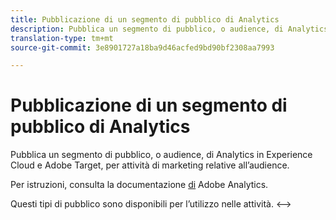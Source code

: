 ```yaml
---
title: Pubblicazione di un segmento di pubblico di Analytics
description: Pubblica un segmento di pubblico, o audience, di Analytics in Experience Cloud e Adobe Target, per attività di marketing relative all’audience.
translation-type: tm+mt
source-git-commit: 3e8901727a18ba9d46acfed9bd90bf2308aa7993

---
```



# Pubblicazione di un segmento di pubblico di Analytics

Pubblica un segmento di pubblico, o audience, di Analytics in Experience Cloud e Adobe Target, per attività di marketing relative all’audience.

Per istruzioni, consulta la documentazione [di](https://docs.adobe.com/content/help/en/analytics/components/segmentation/segmentation-workflow/seg-publish.html) Adobe Analytics.

Questi tipi di pubblico sono disponibili per l’utilizzo nelle attività. &lt;-->


